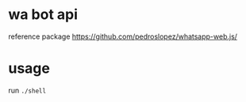 # wa bot api
reference package https://github.com/pedroslopez/whatsapp-web.js/

# usage
run `./shell`
